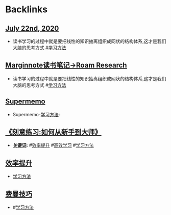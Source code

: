 
# Backlinks
## [July 22nd, 2020](<July 22nd, 2020.md>)
- 读书学习的过程中就是要把线性的知识抽离组织成网状的结构体系,这才是我们大脑的思考方式 #[学习方法](<学习方法.md>)

## [Marginnote读书笔记→Roam Research](<Marginnote读书笔记→Roam Research.md>)
- 读书学习的过程中就是要把线性的知识抽离组织成网状的结构体系,这才是我们大脑的思考方式 #[学习方法](<学习方法.md>)

## [Supermemo](<Supermemo.md>)
- Supermemo-[学习方法](<学习方法.md>):

## [《刻意练习:如何从新手到大师》](<《刻意练习:如何从新手到大师》.md>)
- **[关键词](<关键词.md>):** #[效率提升](<效率提升.md>) #[高效学习](<高效学习.md>) #[学习方法](<学习方法.md>)

## [效率提升](<效率提升.md>)
- [学习方法](<学习方法.md>)

## [费曼技巧](<费曼技巧.md>)
- #[学习方法](<学习方法.md>)

